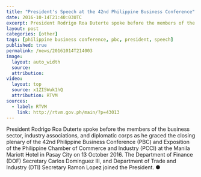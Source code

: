 ```yaml
---
title: "President's Speech at the 42nd Philippine Business Conference"
date: 2016-10-14T21:40:03UTC
excerpt: President Rodrigo Roa Duterte spoke before the members of the business sector, industry associations, and diplomatic corps as he graced the closing plenary of the 42nd Philippine Business Conference and Exposition of the Philippine Chamber of Commerce and Industry at the Manila Mariott Hotel in Pasay City on 13 October 2016.
layout: post
categories: [other]
tags: [philippine business conference, pbc, president, speech]
published: true
permalink: /news/20161014T214003
image:
  layout: auto_width
  source: 
  attribution: 
video:
  layout: top
  source: x1ZI5Wuk1hQ
  attribution: RTVM
sources:
  - label: RTVM
    link: http://rtvm.gov.ph/main/?p=43013
---
```


President Rodrigo Roa Duterte spoke before the members of the business sector, industry associations, and diplomatic corps as he graced the closing plenary of the 42nd Philippine Business Conference (PBC) and Exposition of the Philippine Chamber of Commerce and Industry (PCCI) at the Manila Mariott Hotel in Pasay City on 13 October 2016.
The Department of Finance (DOF) Secretary Carlos Dominguez III, and Department of Trade and Industry (DTI) Secretary Ramon Lopez joined the President.
&#x25cf;
